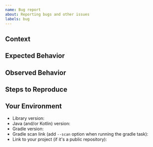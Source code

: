 ```yaml
---
name: Bug report
about: Reporting bugs and other issues
labels: bug
---
```

<!-- The bug you're experiencing might have already be reported! -->
<!-- Please search in the [issues](https://github.com/coditory/quark-context/issues) before creating one. -->

## Context
<!-- How has this issue affected you? What are you trying to accomplish? -->
<!-- Providing context helps us come up with a solution that is most useful in the real world -->

## Expected Behavior
<!-- Tell us what should happen -->

## Observed Behavior
<!-- Tell us what happens instead of the expected behavior -->

## Steps to Reproduce
<!-- Provide a link to a live example, or an unambiguous set of steps to -->
<!-- reproduce this bug. Include code to reproduce, if relevant -->

## Your Environment
<!-- Include as many relevant details about the environment you experienced the bug in -->
* Library version:
* Java (and/or Kotlin) version:
* Gradle version:
* Gradle scan link (add `--scan` option when running the gradle task):
* Link to your project (if it's a public repository):
